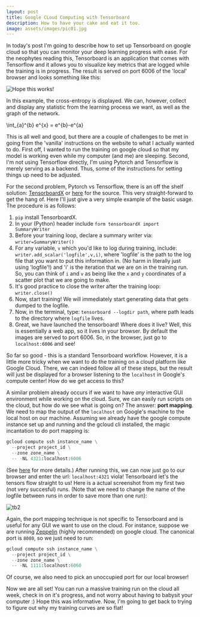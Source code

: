 ```yaml
---
layout: post
title: Google CLoud Computing with Tensorboard
description: How to have your cake and eat it too.
image: assets/images/pic01.jpg
---
```



In today's post I'm going to describe how to set up Tensorboard on google cloud so that you can monitor your deep learning progress with ease.  For the neophytes reading this, Tensorboard is an application that comes with Tensorflow and it allows you to visualize key metrics that are logged while the training is in progress.  The result is served on port 6006 of the 'local' browser and looks something like this:

<img src="https://drive.google.com/uc?id=1gPpKJsJA93PPs-etLmTmhoTo1UyZTSy6" alt="Hope this works!">


In this example, the cross-entropy is displayed.  We can, however, collect and display any statistic from the learning process we want, as well as the graph of the network.  

<div lang="latex"> \int_{a}^{b} e^{x} = e^{b}-e^{a}</div>

This is all well and good, but there are a couple of challenges to be met in going from the 'vanilla' instructions on the website to what I actually wanted to do.  First off, I wanted to run the training on google cloud so that my model is working even while my computer (and me) are sleeping.  Second, I'm not using Tensorflow directly, I'm using Pytorch and Tensorflow is merely serving as a backend.  Thus, some of the instructions for setting things up need to be adjusted.

For the second problem, Pytorch vs Tensorflow, there is an off the shelf solution: <a href="https://pypi.org/project/tensorboardX/">TensorboardX</a> or <a href="https://github.com/lanpa/tensorboardX"> here</a> for the source.  This very straight-forward to get the hang of.  Here I'll just give a very simple example of the basic usage.  The procedure is as follows:

1. `pip` install TensorboardX.
2. In your (Python) header include `form tensorboardX import SummaryWriter`
3. Before your training loop, declare a summary writer via:
    `writer=SummaryWriter()`
4. For any variable, `v` which you'd like to log during training, include:  
`writer.add_scalar('logfile',v,i)`, where 'logfile' is the path to the log file that you want to put this information in.  (No harm in literally just using 'logfile'!) and 'i' is the iteration that we are on in the training run.  So, you can think of `i` and `v` as being like the `x` and `y` coordinates of a scatter plot that we are going to make.
5. It's good practice to close the writer after the training loop: `writer.close()`
6. Now, start training!  We will immediately start generating data that gets dumped to the logfile.
7. Now, in the terminal, type:
`tensorboard --logdir path`, where path leads to the directory where `logfile` lives.
8. Great, we have launched the tensorboard!  Where does it live?  Well, this is essentially a web app, so it lives in your browser.  By default the images are served to port 6006.  So, in the browser, just go to `localhost:6006` and see!

So far so good - this is a standard Tensorboard workflow.  However, it is a little more tricky when we want to do the training on a cloud platform like Google Cloud.  There, we can indeed follow all of these steps, but the result will just be displayed for a browser listening to the `localhost` in Google's compute center!  How do we get access to this?

A similar problem already occurs if we want to have *any* interactive GUI environment while working on the cloud.  Sure, we can easily run scripts on the cloud, but how do we see what is going on?  The answer: **port mapping**.  We need to map the output of the `localhost` on Google's machine to the local host on our machine.  Assuming we already have the google compute instance set up and running and the gcloud cli installed, the magic incantation to do port mapping is:

```python
gcloud compute ssh instance_name \
  --project project_id \
  --zone zone_name \
  -- -NL 4321:localhost:6006
```
(See <a href="https://cloud.google.com/solutions/connecting-securely">here</a> for more details.) After running this, we can now just go to our browser and enter the url: `localhost:4321` viola! Tensorboard let's the tensors flow straight to us!  Here is a actual screenshot from my first two (not very succesful) runs. (Note that we need to change the name of the logfile between runs in order to save more than one run):

<img src="https://drive.google.com/uc?id=1LQ_rl7UTwyVE91XXStlH9Obl-Tsp1GgT" alt="tb2">


Again, the port mapping technique is not specific to Tensorboard and is useful for any GUI we want to use on the cloud.  For instance, suppose we are running <a href="http://zeppelin.apache.org/">Zeppelin</a> (highly recommended) on google cloud.  The canonical port is `8080`, so we just need to run:

```python
gcloud compute ssh instance_name \
  --project project_id \
  --zone zone_name \
  -- -NL 1111:localhost:6060
```

Of course, we also need to pick an unoccupied port for our local browser!

Now we are all set!  You can run a massive training run on the cloud all week, check in on it's progress, and not worry about having to babysit your computer :) Hope this was informative.  Now, I'm going to get back to trying to figure out why my training curves are so flat!
